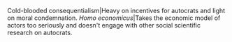 Cold-blooded consequentialism|Heavy on incentives for autocrats and light on moral condemnation.
<i>Homo economicus</i>|Takes the economic model of actors too seriously and doesn't engage with other social scientific research on autocrats.
